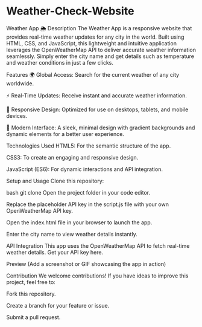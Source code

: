 # Weather-Check-Website
Weather App 🌦️
Description
The Weather App is a responsive website that provides real-time weather updates for any city in the world. Built using HTML, CSS, and JavaScript, this lightweight and intuitive application leverages the OpenWeatherMap API to deliver accurate weather information seamlessly. Simply enter the city name and get details such as temperature and weather conditions in just a few clicks.

Features
🌍 Global Access: Search for the current weather of any city worldwide.

⚡ Real-Time Updates: Receive instant and accurate weather information.

📱 Responsive Design: Optimized for use on desktops, tablets, and mobile devices.

🎨 Modern Interface: A sleek, minimal design with gradient backgrounds and dynamic elements for a better user experience.

Technologies Used
HTML5: For the semantic structure of the app.

CSS3: To create an engaging and responsive design.

JavaScript (ES6): For dynamic interactions and API integration.

Setup and Usage
Clone this repository:

bash
git clone <repository-url>
Open the project folder in your code editor.

Replace the placeholder API key in the script.js file with your own OpenWeatherMap API key.

Open the index.html file in your browser to launch the app.

Enter the city name to view weather details instantly.

API Integration
This app uses the OpenWeatherMap API to fetch real-time weather details. Get your API key here.

Preview
(Add a screenshot or GIF showcasing the app in action)

Contribution
We welcome contributions! If you have ideas to improve this project, feel free to:

Fork this repository.

Create a branch for your feature or issue.

Submit a pull request.
